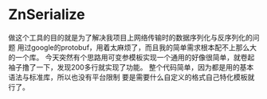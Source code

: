 # ZnSerialize

做这个工具的目的就是为了解决我项目上网络传输时的数据序列化与反序列化的问题
用过google的protobuf，用着太麻烦了，而且我的简单需求根本配不上那么大的一个库。
今天突然有个思路用可变参模板实现一个通用的好像很简单，就卷起袖子撸了一下，发现200多行就实现了功能。
整个代码简单，因为都是用的基本语法与标准库，所以也没有平台限制
要是需要什么自定义的格式自己特化模板就行了。
